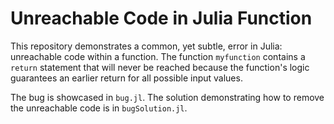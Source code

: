 # Unreachable Code in Julia Function

This repository demonstrates a common, yet subtle, error in Julia: unreachable code within a function. The function `myfunction` contains a `return` statement that will never be reached because the function's logic guarantees an earlier return for all possible input values.

The bug is showcased in `bug.jl`. The solution demonstrating how to remove the unreachable code is in `bugSolution.jl`.